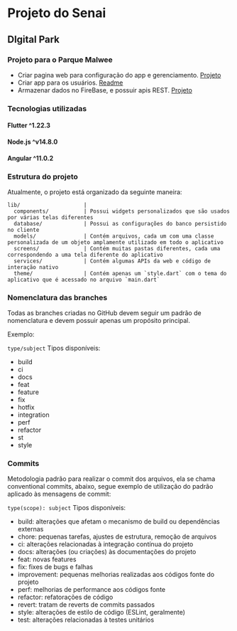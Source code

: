 # Projeto do Senai
## DIgital Park

### Projeto para o Parque Malwee
- Criar pagina web para configuração do app e gerenciamento. [Projeto](https://github.com/Hu3diger/digital-park-web)
- Criar app para os usuários. [Readme](./app/README.md)
- Armazenar dados no FireBase, e possuir apis REST. [Projeto](https://github.com/Hu3diger/digital-park-api)

### Tecnologias utilizadas
#### Flutter ^1.22.3
#### Node.js ^v14.8.0
#### Angular ^11.0.2

### Estrutura do projeto

Atualmente, o projeto está organizado da seguinte maneira:

    lib/                    |
      components/           | Possui widgets personalizados que são usados ​​por várias telas diferentes
      database/             | Possui as configurações do banco persistido no cliente
      models/               | Contém arquivos, cada um com uma classe personalizada de um objeto amplamente utilizado em todo o aplicativo
      screens/              | Contém muitas pastas diferentes, cada uma correspondendo a uma tela diferente do aplicativo
      services/             | Contém algumas APIs da web e código de interação nativo
      theme/                | Contém apenas um `style.dart` com o tema do aplicativo que é acessado no arquivo `main.dart`

### Nomenclatura das branches
Todas as branches criadas no GitHub devem seguir um padrão de nomenclatura e devem possuir apenas um propósito principal.

Exemplo:

`type/subject`
Tipos disponíveis:

- build
- ci
- docs
- feat
- feature
- fix
- hotfix
- integration
- perf
- refactor
- st
- style

### Commits
Metodologia padrão para realizar o commit dos arquivos, ela se chama conventional commits, abaixo, segue exemplo de utilização do padrão aplicado às mensagens de commit:

`type(scope): subject`
Tipos disponíveis:

- build: alterações que afetam o mecanismo de build ou dependências externas
- chore: pequenas tarefas, ajustes de estrutura, remoção de arquivos
- ci: alterações relacionadas à integração contínua do projeto
- docs: alterações (ou criações) às documentações do projeto
- feat: novas features
- fix: fixes de bugs e falhas
- improvement: pequenas melhorias realizadas aos códigos fonte do projeto
- perf: melhorias de performance aos códigos fonte
- refactor: refatorações de código
- revert: tratam de reverts de commits passados
- style: alterações de estilo de código (ESLint, geralmente)
- test: alterações relacionadas à testes unitários
